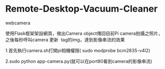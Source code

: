 # Remote-Desktop-Vacuum-Cleaner

webcamera


使用Flask框架架設網頁，做出Camera object傳回目前Pi camera拍攝之照片，之後每秒呼叫camera 更新 <img> tag的img，達到影像串流的效果

1.首先執行camera.sh打開pi相機權限(
sudo modprobe bcm2835-v4l2)

2.sudo python app-camera.py(就可以在port80看到camera的影像串流)

